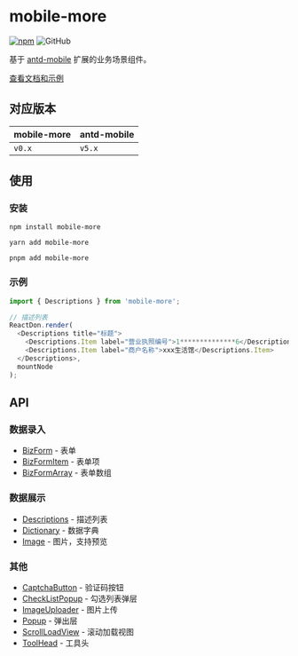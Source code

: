 # mobile-more

[![npm][npm]][npm-url] ![GitHub](https://img.shields.io/github/license/doly-dev/mobile-more.svg)

基于 [antd-mobile] 扩展的业务场景组件。

[查看文档和示例][site]

## 对应版本

| mobile-more | antd-mobile |
| ----------- | ----------- |
| `v0.x`      | `v5.x`      |

## 使用

### 安装

```shell
npm install mobile-more
```

```shell
yarn add mobile-more
```

```shell
pnpm add mobile-more
```

### 示例

```javascript
import { Descriptions } from 'mobile-more';

// 描述列表
ReactDon.render(
  <Descriptions title="标题">
    <Descriptions.Item label="营业执照编号">1**************6</Descriptions.Item>
    <Descriptions.Item label="商户名称">xxx生活馆</Descriptions.Item>
  </Descriptions>,
  mountNode
);
```

## API

### 数据录入

- [BizForm] - 表单
- [BizFormItem] - 表单项
- [BizFormArray] - 表单数组

### 数据展示

- [Descriptions] - 描述列表
- [Dictionary] - 数据字典
- [Image] - 图片，支持预览

### 其他

- [CaptchaButton] - 验证码按钮
- [CheckListPopup] - 勾选列表弹层
- [ImageUploader] - 图片上传
- [Popup] - 弹出层
- [ScrollLoadView] - 滚动加载视图
- [ToolHead] - 工具头

[npm]: https://img.shields.io/npm/v/mobile-more.svg
[npm-url]: https://npmjs.com/package/mobile-more
[site]: https://doly-dev.github.io/mobile-more/latest/index.html
[antd-mobile]: https://mobile.ant.design
[captchabutton]: https://doly-dev.github.io/mobile-more/latest/index.html#/components/captcha-button
[checklistpopup]: https://doly-dev.github.io/mobile-more/latest/index.html#/components/check-list-popup
[imageuploader]: https://doly-dev.github.io/mobile-more/latest/index.html#/components/image-uploader
[popup]: https://doly-dev.github.io/mobile-more/latest/index.html#/components/popup
[scrollloadview]: https://doly-dev.github.io/mobile-more/latest/index.html#/components/scroll-load-view
[toolhead]: https://doly-dev.github.io/mobile-more/latest/index.html#/components/tool-head
[descriptions]: https://doly-dev.github.io/mobile-more/latest/index.html#/components/descriptions
[dictionary]: https://doly-dev.github.io/mobile-more/latest/index.html#/components/dictionary
[image]: https://doly-dev.github.io/mobile-more/latest/index.html#/components/image
[bizform]: https://doly-dev.github.io/mobile-more/latest/index.html#/components/biz-form/form
[bizformitem]: https://doly-dev.github.io/mobile-more/latest/index.html#/components/biz-form/form-item
[bizformarray]: https://doly-dev.github.io/mobile-more/latest/index.html#/components/biz-form/form-array
